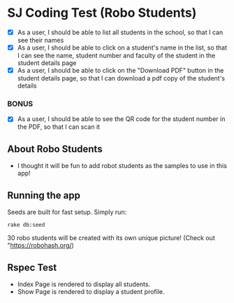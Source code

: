 # SJ Coding Test (Robo Students)

- [x] As a user, I should be able to list all students in the school, so that I can see their names
- [x] As a user, I should be able to click on a student's name in the list, so that I can see the name, student number and faculty of the student in the student details page
- [x] As a user, I should be able to click on the "Download PDF" button in the student details page, so that I can download a pdf copy of the student's details

### BONUS
- [x] As a user, I should be able to see the QR code for the student number in the PDF, so that I can scan it

## About Robo Students
- I thought it will be fun to add robot students as the samples to use in this app!

## Running the app
Seeds are built for fast setup. Simply run:

```shell
rake db:seed
```

30 robo students will be created with its own unique picture! (Check out "https://robohash.org/)

## Rspec Test
- Index Page is rendered to display all students.
- Show Page is rendered to display a student profile.
